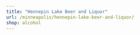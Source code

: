 ```yaml
---
title: "Hennepin Lake Beer and Liquor"
url: /minneapolis/hennepin-lake-beer-and-liquor/
shop: alcohol
---
```


